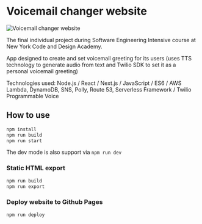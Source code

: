 # Voicemail changer website

![Voicemail changer website](https://user-images.githubusercontent.com/32076687/41823712-dd281114-77d2-11e8-99ca-17223237090d.jpeg)

The final individual project during Software Engineering Intensive course at New York Code and Design Academy.

App designed to create and set voicemail greeting for its users (uses TTS technology to generate audio from text and Twilio SDK to set it as a personal voicemail greeting)

Technologies used: Node.js / React / Next.js / JavaScript / ES6 / AWS Lambda, DynamoDB, SNS, Polly, Route 53, Serverless Framework / Twilio Programmable Voice

## How to use

```bash
npm install
npm run build
npm run start
```

The dev mode is also support via `npm run dev`

### Static HTML export

```bash
npm run build
npm run export
```

### Deploy website to Github Pages

```bash
npm run deploy
```
